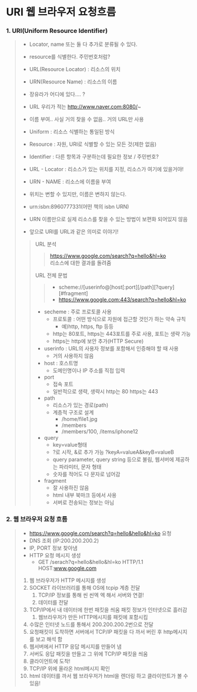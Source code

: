 # URI 웹 브라우저 요청흐름

### 1. URI(Uniform Resource Identifier)
> -  Locator, name 또는 둘 다 추가로 분류될 수 있다.
>   - resource를 식별한다. 주민번호처럼?
>   - URL(Resource Locator) : 리소스의 위치
>   - URN(Resource Name) : 리소스의 이름
>   - 장유라가 어디에 있다.... ?
> 
> - URL 우리가 적는 http://www.naver.com:8080/~
> - 이름 부여.. 사실 거의 찾을 수 없음.. 거의 URL만 사용
> 
> 
> - Uniform : 리소스 식별하는 통일된 방식
> - Resource : 자원, URI로 식별할 수 있는 모든 것(제한 없음)
> - Identifier : 다른 항목과 구분하는데 필요한 정보 / 주민번호?
> 
> 
> - URL - Locator : 리소스가 있는 위치를 지정, 리소스가 여기에 있을거야!
> - URN - NAME : 리소스에 이름을 부여
> - 위치는 변할 수 있지만, 이름은 변하지 않는다.
> - urn:isbn:8960777331(어떤 책의 isbn URN)
> - URN 이름만으로 실제 리소스를 찾을 수 있는 방법이 보편화 되어있지 않음
> - 앞으로 URI를 URL과 같은 의미로 이야기!
> 
> 
>> URL 분석
>>> https://www.google.com/search?q=hello&hl=ko  
>>> 리소스에 대한 결과를 돌려줌
>>
>> URL 전체 문법
>>> - scheme://[userinfo@]host[:port][/path][?query][#fragment] 
>>> - https://www.google.com:443/search?q=hello&hl=ko
>>>
>> - secheme : 주로 프로토콜 사용
>>   - 프로토콜 : 어떤 방식으로 자원에 접근할 것인가 하는 약속 규칙
>>     - 예)http, https, ftp 등등
>>   - http는 80포트, https는 443포트를 주로 사용, 포트는 생략 가능
>>   - https는 http에 보안 추가(HTTP Secure)
>> - userinfo : URL의 사용자 정보를 포함해서 인증해야 할 때 사용
>>   - 거의 사용하지 않음
>> - host : 호스트명
>>   - 도메인명이나 IP 주소를 직접 입력
>> - port 
>>    - 접속 포트
>>    - 일반적으로 생략, 생략시 http는 80 https는 443
>> - path
>>   - 리소스가 있는 경로(path)
>>   - 계층적 구조로 설계
>>     - /home/file1.jpg
>>     - /members
>>     - /members/100, /items/iphone12
>> - query
>>   - key=value형태
>>   - ?로 시작, &로 추가 가능 ?keyA=valueA&keyB=valueB
>>   - query parameter, query string 등으로 불림, 웹서버에 제공하는 파라미터, 문자 형태
>>   - 숫자를 적어도 다 문자로 넘어감
>> - fragment
>>   - 잘 사용하진 않음
>>   - html 내부 북마크 등에서 사용
>>   - 서버로 전송되는 정보는 아님


### 2. 웹 브라우저 요청 흐름
> - https://www.google.com/search?q=hello&hello&hl=ko 요청
> - DNS 조회 (IP:200.200.200.2)
> - IP, PORT 정보 찾아냄
> - HTTP 요청 메시지 생성
>   - GET /serach?q=hello&hello&hl=ko HTTP/1.1  
>       HOST:www.google.com
> 
> 1. 웹 브라우저가 HTTP 메시지를 생성
> 2. SOCKET 라이브러리를 통해 OS에 tcpip 계층 전달 
>    1. TCP/IP 정보를 통해 씬 씬엑 엑 해서 서버와 연결!
>    2. 데이터를 전달
> 3. TCP/IP에서 내 데이터에 한번 패킷을 씌움 패킷 정보가 인터넷으로 흘러감
>    1. 웹브라우저가 만든 HTTP메시지를 패킷에 포함시킴
> 4. 수많은 인터넷 노드를 통해서 200.200.200.2번으로 전달
> 5. 요청패킷이 도착하면 서버에서 TCP/IP 패킷을 다 까서 버린 후 http메시지를 보고 해석 함
> 6. 웹서버에서 HTTP 응답 메시지를 만들어 냄
> 7. 서버도 응답 패킷을 만들고 그 위에 TCP/IP 패킷을 씌움
> 8. 클라이언트에 도착!
> 9. TCP/IP 위에 올라온 html메시지 확인
> 10. html 데이터를 까서 웹 브라우저가 html을 렌더링 하고 클라이언트가 볼 수 있음!

